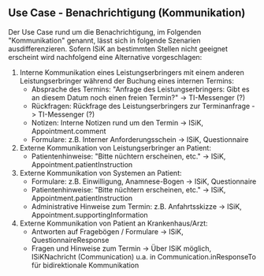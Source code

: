 ## Use Case - Benachrichtigung (Kommunikation)

Der Use Case rund um die Benachrichtigung, im Folgenden "Kommunikation" genannt, lässt sich in folgende Szenarien ausdifferenzieren. Sofern ISiK an bestimmten Stellen nicht geeignet erscheint wird nachfolgend eine Alternative vorgeschlagen:

1. Interne Kommunikation eines Leistungserbringers mit einem anderen Leistungserbringer während der Buchung eines internen Termins:
    - Absprache des Termins: "Anfrage des Leistungserbringers: Gibt es an diesem Datum noch einen freien Termin?" -> TI-Messenger (?)
    - Rückfragen: Rückfrage des Leistungserbringers zur Terminanfrage -> TI-Messenger (?)
    - Notizen: Interne Notizen rund um den Termin -> ISiK, Appointment.comment
    - Formulare: z.B. Interner Anforderungsschein -> ISiK, Questionnaire
1. Externe Kommunikation von Leistungserbringer an Patient:
    - Patientenhinweise: "Bitte nüchtern erscheinen, etc." -> ISiK, Appointment.patientInstruction
1. Externe Kommunikation von Systemen an Patient:
    - Formulare: z.B. Einwilligung, Anamnese-Bogen -> ISiK, Questionnaire
    - Patientenhinweise: "Bitte nüchtern erscheinen, etc." -> ISiK, Appointment.patientInstruction
    - Administrative Hinweise zum Termin: z.B. Anfahrtsskizze -> ISiK, Appointment.supportingInformation
1. Externe Kommunikation von Patient an Krankenhaus/Arzt:
    - Antworten auf Fragebögen / Formulare -> ISiK, QuestionnaireResponse
    - Fragen und Hinweise zum Termin -> Über ISiK möglich, ISiKNachricht (Communication) u.a. in Communication.inResponseTo für bidirektionale Kommunikation